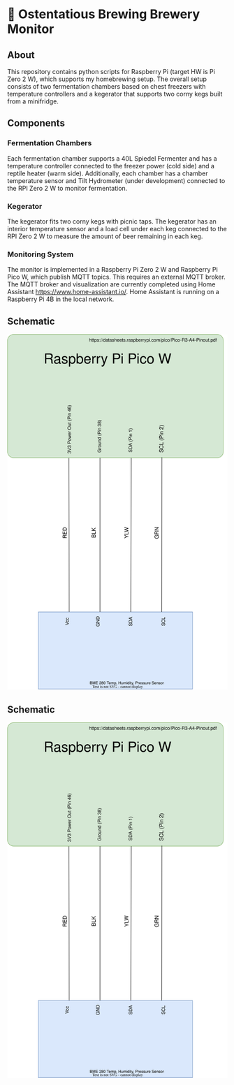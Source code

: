 # :beer: Ostentatious Brewing Brewery Monitor
## About
This repository contains python scripts for Raspberry Pi (target HW is Pi Zero 2 W), which supports my homebrewing setup. The overall setup consists of two fermentation chambers based on chest freezers with temperature controllers and a kegerator that supports two corny kegs built from a minifridge.

## Components

### Fermentation Chambers
Each fermentation chamber supports a 40L Spiedel Fermenter and has a temperature controller connected to the freezer power (cold side) and a reptile heater (warm side). Additionally, each chamber has a chamber temperature sensor and Tilt Hydrometer (under development) connected to the RPI Zero 2 W to monitor fermentation.

### Kegerator
The kegerator fits two corny kegs with picnic taps. The kegerator has an interior temperature sensor and a load cell under each keg connected to the RPI Zero 2 W to measure the amount of beer remaining in each keg.

### Monitoring System
The monitor is implemented in a Raspberry Pi Zero 2 W and Raspberry Pi Pico W, which publish MQTT topics. This requires an external MQTT broker. The MQTT broker and visualization are currently completed using Home Assistant <https://www.home-assistant.io/>. Home Assistant is running on a Raspberry Pi 4B in the local network.

## Schematic
![Schematic](/documentation/BreweryMonitor.drawio.svg)

## Schematic
![Schematic](/documentation/BreweryMonitor-rpi-pico-w.drawio.svg)
